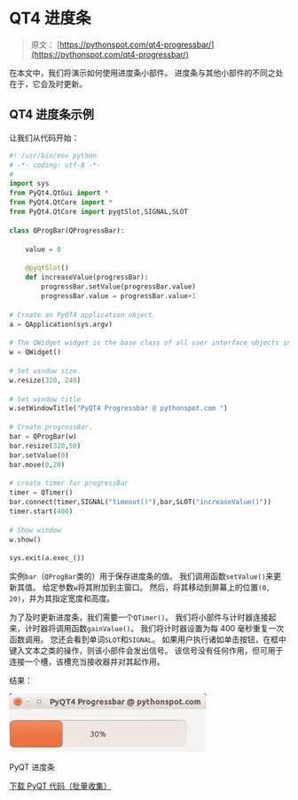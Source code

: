 # QT4 进度条

> 原文： [https://pythonspot.com/qt4-progressbar/](https://pythonspot.com/qt4-progressbar/)

在本文中，我们将演示如何使用进度条小部件。 进度条与其他小部件的不同之处在于，它会及时更新。

## QT4 进度条示例

让我们从代码开始：

```py
#! /usr/bin/env python
# -*- coding: utf-8 -*-
#
import sys
from PyQt4.QtGui import *
from PyQt4.QtCore import *
from PyQt4.QtCore import pyqtSlot,SIGNAL,SLOT

class QProgBar(QProgressBar):

    value = 0

    @pyqtSlot()
    def increaseValue(progressBar):
        progressBar.setValue(progressBar.value)
        progressBar.value = progressBar.value+1

# Create an PyQT4 application object.
a = QApplication(sys.argv)

# The QWidget widget is the base class of all user interface objects in PyQt4.
w = QWidget()

# Set window size.
w.resize(320, 240)

# Set window title
w.setWindowTitle("PyQT4 Progressbar @ pythonspot.com ")

# Create progressBar.
bar = QProgBar(w)
bar.resize(320,50)
bar.setValue(0)
bar.move(0,20)

# create timer for progressBar
timer = QTimer()
bar.connect(timer,SIGNAL("timeout()"),bar,SLOT("increaseValue()"))
timer.start(400)

# Show window
w.show()

sys.exit(a.exec_())

```

实例`bar`（`QProgBar`类的）用于保存进度条的值。 我们调用函数`setValue()`来更新其值。 给定参数`w`将其附加到主窗口。 然后，将其移动到屏幕上的位置`(0, 20)`，并为其指定宽度和高度。

为了及时更新进度条，我们需要一个`QTimer()`。 我们将小部件与计时器连接起来，计时器将调用函数`gainValue()`。 我们将计时器设置为每 400 毫秒重复一次函数调用。 您还会看到单词`SLOT`和`SIGNAL`。 如果用户执行诸如单击按钮，在框中键入文本之类的操作，则该小部件会发出信号。 该信号没有任何作用，但可用于连接一个槽，该槽充当接收器并对其起作用。

结果：

![PyQT Progressbar](img/72b521dd094d336233ce321ce73811a2.jpg)

PyQT 进度条

[下载 PyQT 代码（批量收集）](https://pythonspot.com/python-qt-examples/)